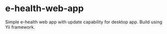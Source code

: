 e-health-web-app
================

Simple e-health web app with update capability for desktop app.
Build using Yii framework.
